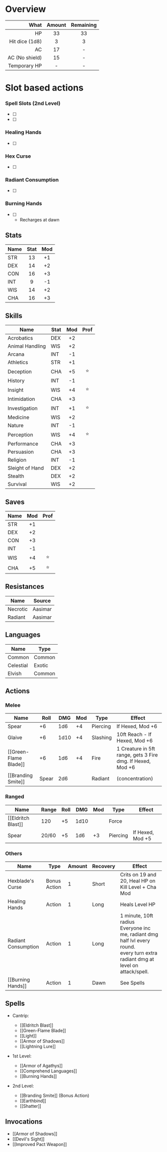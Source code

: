 # Overview
|           What | Amount | Remaining |
| --------------:|:------:|:---------:|
|             HP |   33   |    33     |
| Hit dice (1d8) |   3    |     3     | 
|             AC |   17   |     -     |
| AC (No shield) |   15   |     -     |
|   Temporary HP |   -    |     -     |

# Slot based actions
### Spell Slots (2nd Level)
- [ ] 
- [ ] 
### Healing Hands
- [ ] 
### Hex Curse
- [ ] 
### Radiant Consumption
- [ ] 
### Burning Hands
- [ ]  - Recharges at dawn
## Stats
| Name | Stat | Mod |
|------|:----:|:---:|
| STR  |  13  | +1  |
| DEX  |  14  | +2  |
| CON  |  16  | +3  |
| INT  |  9   | -1  |
| WIS  |  14  | +2  |
| CHA  |  16  | +3  |

## Skills
| Name            | Stat | Mod | Prof |
|-----------------|------|:---:|:----:|
| Acrobatics      | DEX  | +2  |      |
| Animal Handling | WIS  | +2  |      |
| Arcana          | INT  | -1  |      |
| Athletics       | STR  | +1  |      |
| Deception       | CHA  | +5  |  ⭐️  |
| History         | INT  | -1  |      |
| Insight         | WIS  | +4  |  ⭐️  |
| Intimidation    | CHA  | +3  |      |
| Investigation   | INT  | +1  |  ⭐️  |
| Medicine        | WIS  | +2  |      |
| Nature          | INT  | -1  |      |
| Perception      | WIS  | +4  |  ⭐️  |
| Performance     | CHA  | +3  |      |
| Persuasion      | CHA  | +3  |      |
| Religion        | INT  | -1  |      |
| Sleight of Hand | DEX  | +2  |      |
| Stealth         | DEX  | +2  |      |
| Survival        | WIS  | +2  |      |

## Saves
| Name | Mod | Prof |
|------|:---:|:----:|
| STR  | +1  |      |
| DEX  | +2  |      |
| CON  | +3  |      |
| INT  | -1  |      |
| WIS  | +4  |  ⭐️  |
| CHA  | +5  |  ⭐️  |

## Resistances
| Name     | Source  |
|----------|---------|
| Necrotic | Aasimar |
| Radiant  | Aasimar |

## Languages
| Name      | Type   |
| --------- | ------ |
| Common    | Common |
| Celestial | Exotic |
| Elvish    | Common |

## Actions
### Melee
| Name                  | Roll  | DMG  | Mod | Type     | Effect                                                     |
| --------------------- | ----- | ---- | --- | -------- | ---------------------------------------------------------- |
| Spear                 | +6    | 1d6  | +4  | Piercing | If Hexed, Mod +6                                           |
| Glaive                | +6    | 1d10 | +4  | Slashing | 10ft Reach - If Hexed, Mod +6                                           |
| [[Green-Flame Blade]] | +6    | 1d6  | +4  | Fire     | 1 Creature in 5ft range, gets 3 Fire dmg. If Hexed, Mod +6 |
| [[Branding Smite]]    | Spear | 2d6  |     | Radiant  | (concentration)                                            |
### Ranged
| Name               | Range | Roll | DMG  | Mod | Type     | Effect           |
|--------------------|-------|------|------|-----|----------|------------------|
| [[Eldritch Blast]] | 120   | +5   | 1d10 |     | Force    |                  |
| Spear              | 20/60 | +5   | 1d6  | +3  | Piercing | If Hexed, Mod +5 |
### Others
 | Name                | Type         | Amount | Recovery | Effect                                                                                                                                    |
 | ------------------- | ------------ | ------ | -------- | ----------------------------------------------------------------------------------------------------------------------------------------- |
 | Hexblade's Curse    | Bonus Action | 1      | Short    | Crits on 19 and 20, Heal HP on Kill Level + Cha Mod                                                                                       |
 | Healing Hands       | Action       | 1      | Long     | Heals Level HP                                                                                                                            |
 | Radiant Consumption | Action       | 1      | Long     | 1 minute, 10ft radius <br> Everyone inc me, radiant dmg half lvl every round. <br> every turn extra radiant dmg at level on attack/spell. |
 | [[Burning Hands]]       | Action       | 1      | Dawn     | See Spells                                                                                                                                          |


## Spells
- Cantrip:
	- [[Eldritch Blast]]
	- [[Green-Flame Blade]]
	- [[Light]]
	- [[Armor of Shadows]]
	- [[Lightning Lure]]

- 1st Level:
	- [[Armor of Agathys]]
	- [[Comprehend Languages]]
	- [[Burning Hands]]

- 2nd Level:
	- [[Branding Smite]] (Bonus Action)
	- [[Earthbind]]
	- [[Shatter]]

## Invocations
- [[Armor of Shadows]]
- [[Devil's Sight]]
- [[Improved Pact Weapon]]
